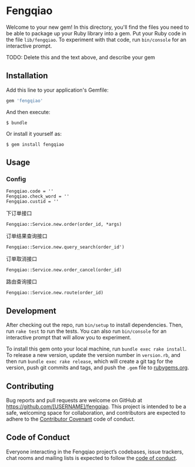 # Fengqiao

Welcome to your new gem! In this directory, you'll find the files you need to be able to package up your Ruby library into a gem. Put your Ruby code in the file `lib/fengqiao`. To experiment with that code, run `bin/console` for an interactive prompt.

TODO: Delete this and the text above, and describe your gem

## Installation

Add this line to your application's Gemfile:

```ruby
gem 'fengqiao'
```

And then execute:

    $ bundle

Or install it yourself as:

    $ gem install fengqiao

## Usage

### Config

```
Fengqiao.code = ''
Fengqiao.check_word = ''
Fengqiao.custid = ''
```

下订单接口
```
Fengqiao::Service.new.order(order_id, *args)
```

订单结果查询接口
```
Fengqiao::Service.new.query_search(order_id')
```

订单取消接口
```
Fengqiao::Service.new.order_cancel(order_id)
```

路由查询接口
```
Fengqiao::Service.new.route(order_id)
```


## Development

After checking out the repo, run `bin/setup` to install dependencies. Then, run `rake test` to run the tests. You can also run `bin/console` for an interactive prompt that will allow you to experiment.

To install this gem onto your local machine, run `bundle exec rake install`. To release a new version, update the version number in `version.rb`, and then run `bundle exec rake release`, which will create a git tag for the version, push git commits and tags, and push the `.gem` file to [rubygems.org](https://rubygems.org).

## Contributing

Bug reports and pull requests are welcome on GitHub at https://github.com/[USERNAME]/fengqiao. This project is intended to be a safe, welcoming space for collaboration, and contributors are expected to adhere to the [Contributor Covenant](http://contributor-covenant.org) code of conduct.

## Code of Conduct

Everyone interacting in the Fengqiao project’s codebases, issue trackers, chat rooms and mailing lists is expected to follow the [code of conduct](https://github.com/[USERNAME]/fengqiao/blob/master/CODE_OF_CONDUCT.md).
